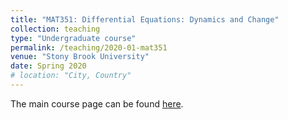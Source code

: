 ```yaml
---
title: "MAT351: Differential Equations: Dynamics and Change"
collection: teaching
type: "Undergraduate course"
permalink: /teaching/2020-01-mat351
venue: "Stony Brook University"
date: Spring 2020
# location: "City, Country"
---
```


The main course page can be found [here](https://you.stonybrook.edu/aerchenko/teaching/mat-351/).
